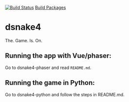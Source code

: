 [![Build Status](https://dev.azure.com/studentenhuisDS4/dsnake4/_apis/build/status/studentenhuisDS4.dsnake4?branchName=master)](https://dev.azure.com/studentenhuisDS4/dsnake4/_build/latest?definitionId=1&branchName=master)
[Build Packages](https://dev.azure.com/studentenhuisDS4/dsnake4/_packaging?_a=package&feed=dsnake4-build-artifacts%40Local&package=dsnake4-phaser&protocolType=UPack&version=0.2.6&view=versions)

# dsnake4
The. Game. Is. On.

## Running the app with Vue/phaser:
Go to dsnake4-phaser and read `README.md`.

## Running the game in Python:
Go to dsnake4-python and follow the steps in README.md.
